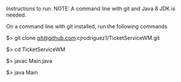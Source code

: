 Instructions to run:
NOTE: A command line with git and Java 8 JDK is needed.

On a command line with git installed, run the following commands

$> git clone git@github.com:cjrodriguez1/TicketServiceWM.git

$> cd TicketServiceWM

$> javac Main.java

$> java Main